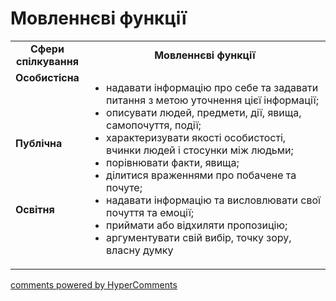 <div id="hypercomments_widget" class="js-hypercomments-widget invisible"></div>

# Мовленнєві функції

<table>
  <tr>
    <td width="15%" align="center"><b>Сфери спілкування</b></td>
    <td width="85%" align="center"><b>Мовленнєві функції</b></td>
  </tr>
  <tr>
    <td width="15%" style="vertical-align:top !important;">
<b>Особистісна</b></td>
    <td width="85%" style="vertical-align:top !important;" rowspan="3">
<ul type="disc">
<li>надавати інформацію про себе та задавати питання з метою уточнення цієї інформації;</li>
<li>описувати людей, предмети, дії, явища, самопочуття, події;</li>
<li>характеризувати якості особистості, вчинки людей і стосунки між людьми;</li>
<li>порівнювати факти, явища;</li>
<li>ділитися враженнями про побачене та  почуте;</li>
<li>надавати інформацію та висловлювати свої почуття та емоції;</li>
<li>приймати або відхиляти пропозицію;</li>
<li>аргументувати свій вибір, точку зору, власну думку</li>
</ul>
</td>
  </tr>
<tr>
    <td width="15%" style="vertical-align:top !important;">
<b>Публічна</b></td>
</tr>
<tr>
    <td width="15%" style="vertical-align:top !important;">
<b>Освітня</b></td>
</tr>
</table>

<div class="js-hypercomments-container">
    <a href="http://hypercomments.com" class="hc-link" title="comments widget">comments powered by HyperComments</a>
</div>